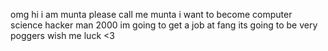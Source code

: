 omg hi
i am munta
please call me munta
i want to become computer science hacker man 2000
im going to get a job at fang
its going to be very poggers
wish me luck <3

